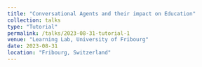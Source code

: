 ```yaml
---
title: "Conversational Agents and their impact on Education"
collection: talks
type: "Tutorial"
permalink: /talks/2023-08-31-tutorial-1
venue: "Learning Lab, University of Fribourg"
date: 2023-08-31
location: "Fribourg, Switzerland"
---
```

